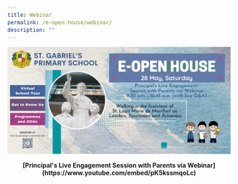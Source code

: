 ```yaml
---
title: Webinar
permalink: /e-open-house/webinar/
description: ""
---
```

![](/images/2022%20SGPS%20e-Open%20House%20Website%20Poster.png)


<center><strong>[Principal's Live Engagement Session with Parents via Webinar](https://www.youtube.com/embed/pK5kssmqoLc)</strong></center>